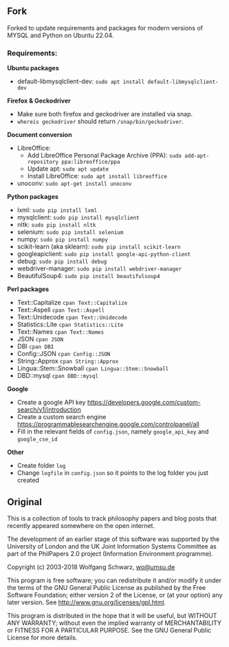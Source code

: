 ## Fork

Forked to update requirements and packages for modern versions of MYSQL and Python on Ubuntu 22.04.

### Requirements:

**Ubuntu packages**
+ default-libmysqlclient-dev: `sudo apt install default-libmysqlclient-dev`

**Firefox & Geckodriver**
+ Make sure both firefox and geckodriver are installed via snap. 
+ `whereis geckodriver` should return `/snap/bin/geckodriver`.

**Document conversion**
+ LibreOffice: 
  + Add LibreOffice Personal Package Archive (PPA): `sudo add-apt-repository ppa:libreoffice/ppa`
  + Update apt: `sudo apt update`
  + Install LibreOffice: `sudo apt install libreoffice`
+ unoconv: `sudo apt-get install unoconv`

**Python packages**
+ lxml: `sudo pip install lxml`
+ mysqlclient: `sudo pip install mysqlclient`
+ nltk: `sudo pip install nltk`
+ selenium: `sudo pip install selenium`
+ numpy: `sudo pip install numpy`
+ scikit-learn (aka sklearn): `sudo pip install scikit-learn`
+ googleapiclient: `sudo pip install google-api-python-client`
+ debug: `sudo pip install debug`
+ webdriver-manager: `sudo pip install webdriver-manager`
+ BeautifulSoup4: `sudo pip install beautifulsoup4`

**Perl packages**
+ Text::Capitalize `cpan Text::Capitalize`
+ Text::Aspell `cpan Text::Aspell`
+ Text::Unidecode `cpan Text::Unidecode`
+ Statistics::Lite `cpan Statistics::Lite`
+ Text::Names `cpan Text::Names`
+ JSON `cpan JSON`
+ DBI `cpan DBI`
+ Config::JSON `cpan Config::JSON`
+ String::Approx `cpan String::Approx`
+ Lingua::Stem::Snowball `cpan Lingua::Stem::Snowball`
+ DBD::mysql `cpan DBD::mysql`

**Google**
+ Create a google API key https://developers.google.com/custom-search/v1/introduction 
+ Create a custom search engine https://programmablesearchengine.google.com/controlpanel/all
+ Fill in the relevant fields of `config.json`, namely `google_api_key` and `google_cse_id`

**Other**
+ Create folder `log`
+ Change `logfile` in `config.json` so it points to the log folder you just created


## Original
This is a collection of tools to track philosophy papers and blog posts that
recently appeared somewhere on the open internet.





The development of an earlier stage of this software was supported by
the University of London and the UK Joint Information Systems
Committee as part of the PhilPapers 2.0 project (Information
Environment programme).

Copyright (c) 2003-2018 Wolfgang Schwarz, wo@umsu.de

This program is free software; you can redistribute it and/or modify
it under the terms of the GNU General Public License as published by
the Free Software Foundation; either version 2 of the License, or (at
your option) any later version. See
http://www.gnu.org/licenses/gpl.html.

This program is distributed in the hope that it will be useful, but
WITHOUT ANY WARRANTY; without even the implied warranty of
MERCHANTABILITY or FITNESS FOR A PARTICULAR PURPOSE. See the GNU
General Public License for more details.

